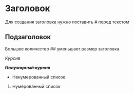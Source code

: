 

# Заголовок
Для  создания заголовка нужно поставить # перед текстом

## Подзаголовок
Большее количество ## уменьшает размер заголовка

*Курсив*

~~__*Полужирный курсив*__~~

* Ненумерованный список

1. Нумерованный список

